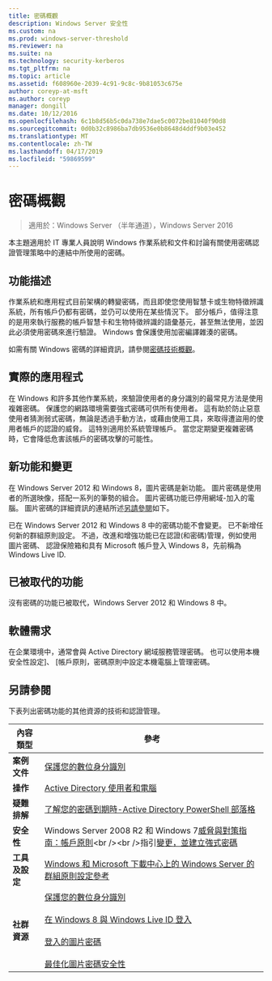 ```yaml
---
title: 密碼概觀
description: Windows Server 安全性
ms.custom: na
ms.prod: windows-server-threshold
ms.reviewer: na
ms.suite: na
ms.technology: security-kerberos
ms.tgt_pltfrm: na
ms.topic: article
ms.assetid: f608960e-2039-4c91-9c8c-9b81053c675e
author: coreyp-at-msft
ms.author: coreyp
manager: dongill
ms.date: 10/12/2016
ms.openlocfilehash: 6c1b8d56b5c0da738e7dae5c0072be81040f90d8
ms.sourcegitcommit: 0d0b32c8986ba7db9536e0b8648d4ddf9b03e452
ms.translationtype: MT
ms.contentlocale: zh-TW
ms.lasthandoff: 04/17/2019
ms.locfileid: "59869599"
---
```

# <a name="passwords-overview"></a>密碼概觀

>適用於：Windows Server （半年通道），Windows Server 2016

本主題適用於 IT 專業人員說明 Windows 作業系統和文件和討論有關使用密碼認證管理策略中的連結中所使用的密碼。

## <a name="BKMK_OVER"></a>功能描述
作業系統和應用程式目前架構的轉變密碼，而且即使您使用智慧卡或生物特徵辨識系統，所有帳戶仍都有密碼，並仍可以使用在某些情況下。 部分帳戶，值得注意的是用來執行服務的帳戶智慧卡和生物特徵辨識的語彙基元，甚至無法使用，並因此必須使用密碼來進行驗證。 Windows 會保護使用加密編譯雜湊的密碼。

如需有關 Windows 密碼的詳細資訊，請參閱[密碼技術概觀](https://technet.microsoft.com/library/hh994558(WS.10).aspx)。

## <a name="BKMK_APP"></a>實際的應用程式
在 Windows 和許多其他作業系統，來驗證使用者的身分識別的最常見方法是使用複雜密碼。 保護您的網路環境需要強式密碼可供所有使用者。 這有助於防止惡意使用者猜測弱式密碼，無論是透過手動方法，或藉由使用工具，來取得遭盜用的使用者帳戶的認證的威脅。 這特別適用於系統管理帳戶。 當您定期變更複雜密碼時，它會降低危害該帳戶的密碼攻擊的可能性。

## <a name="BKMK_NEW"></a>新功能和變更
在 Windows Server 2012 和 Windows 8，圖片密碼是新功能。 圖片密碼是使用者的所選映像，搭配一系列的筆勢的組合。 圖片密碼功能已停用網域\-加入的電腦。 圖片密碼的詳細資訊的連結所述[另請參閱](#BKMK_LINKS)如下。

已在 Windows Server 2012 和 Windows 8 中的密碼功能不會變更。 已不新增任何新的群組原則設定。 不過，改進和增強功能已在認證\(和密碼\)管理，例如使用圖片密碼、 認證保險箱和具有 Microsoft 帳戶登入 Windows 8，先前稱為 Windows Live ID.

## <a name="BKMK_DEP"></a>已被取代的功能
沒有密碼的功能已被取代，Windows Server 2012 和 Windows 8 中。

## <a name="BKMK_SOFT"></a>軟體需求
在企業環境中，通常會與 Active Directory 網域服務管理密碼。 也可以使用本機安全性設定]、 [帳戶原則，密碼原則中設定本機電腦上管理密碼。

## <a name="BKMK_LINKS"></a>另請參閱
下表列出密碼功能的其他資源的技術和認證管理。

|內容類型|參考|
|--------|-------|
|**案例文件**|[保護您的數位身分識別](http://blogs.msdn.com/b/b8/archive/2011/12/14/protecting-your-digital-identity.aspx)|
|**操作**|[Active Directory 使用者和電腦](https://technet.microsoft.com/library/cc754217.aspx)|
|**疑難排解**|[了解您的密碼到期時\-Active Directory PowerShell 部落格](http://blogs.msdn.com/b/adpowershell/archive/2010/08/09/9970198.aspx)|
|**安全性**| Windows Server 2008 R2 和 Windows 7[威脅與對策指南：帳戶原則](https://technet.microsoft.com/library/hh125920(v=ws.10).aspx)<br /><br />指引[變更，並建立強式密碼](https://www.microsoft.com/security/online-privacy/passwords-create.aspx)|
|**工具及設定**|[Windows 和 Microsoft 下載中心上的 Windows Server 的群組原則設定參考](https://www.microsoft.com/download/en/details.aspx?amp;displaylang=en&displaylang=en&id=25250)|
|**社群資源**|[保護您的數位身分識別](http://blogs.msdn.com/b/b8/archive/2011/12/14/protecting-your-digital-identity.aspx)<br /><br />[在 Windows 8 與 Windows Live ID 登入](http://blogs.msdn.com/b/b8/archive/2011/09/26/signing-in-to-windows-8-with-a-windows-live-id.aspx)<br /><br />[登入的圖片密碼](http://blogs.msdn.com/b/b8/archive/2011/12/16/signing-in-with-a-picture-password.aspx)<br /><br />[最佳化圖片密碼安全性](http://blogs.msdn.com/b/b8/archive/2011/12/19/optimizing-picture-password-security.aspx)|


